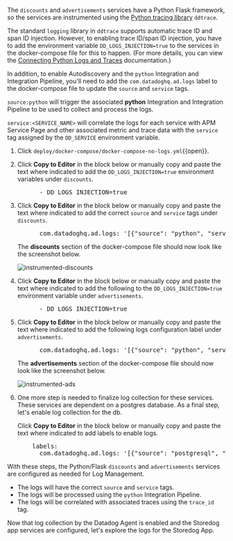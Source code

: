 The `discounts` and `advertisements` services have a Python Flask framework, so the services are instrumented using the <a href="http://pypi.datadoghq.com/trace/docs/web_integrations.html#flask" target="_blank">Python tracing library</a> `ddtrace`. 

The standard `logging` library in `ddtrace` supports automatic trace ID and span ID injection. However, to enabling trace ID/span ID injection, you have to add the environment variable `DD_LOGS_INJECTION=true` to the services in the docker-compose file for this to happen. (For more details, you can view the <a href="https://docs.datadoghq.com/tracing/connect_logs_and_traces/python/#automatically-inject-trace-and-span-ids" target="_blank">Connecting Python Logs and Traces</a> documentation.)

In addition, to enable Autodiscovery and the `python` Integration and Integration Pipeline, you'll need to add the `com.datadoghq.ad.logs` label to the docker-compose file to update the `source` and `service` tags. 

`source:python` will trigger the associated **python** Integration and Integration Pipeline to be used to collect and process the logs.

`service:<SERVICE_NAME>` will correlate the logs for each service with APM Service Page and other associated metric and trace data with the `service` tag assigned by the `DD_SERVICE` environment variable.

1. Click `deploy/docker-compose/docker-compose-no-logs.yml`{{open}}. 

2. Click **Copy to Editor** in the block below or manually copy and paste the text where indicated to add the `DD_LOGS_INJECTION=true` environment variables under `discounts`.

    <pre class="file" data-filename="docker-compose-no-logs.yml" data-target="insert" data-marker="# add discounts env variables">
         - DD_LOGS_INJECTION=true</pre> 

3. Click **Copy to Editor** in the block below or manually copy and paste the text where indicated to add the correct `source` and `service` tags under `discounts`. 

    <pre class="file" data-filename="docker-compose-no-logs.yml" data-target="insert" data-marker="# add discounts log labels">
         com.datadoghq.ad.logs: '[{"source": "python", "service": "discounts-service"}]'</pre>

    The **discounts** section of the docker-compose file should now look like the screenshot below. 
    
    ![instrumented-discounts](collectlogsapp2/assets/instrumented-discounts.png)

4. Click **Copy to Editor** in the block below or manually copy and paste the text where indicated to add the following to the `DD_LOGS_INJECTION=true` environment variable under `advertisements`.

    <pre class="file" data-filename="docker-compose-no-logs.yml" data-target="insert" data-marker="# add ads env variables">
         - DD_LOGS_INJECTION=true</pre> 

5. Click **Copy to Editor** in the block below or manually copy and paste the text where indicated to add the following logs configuration label under `advertisements`. 

    <pre class="file" data-filename="docker-compose-no-logs.yml" data-target="insert" data-marker="# add ads log labels">
         com.datadoghq.ad.logs: '[{"source": "python", "service": "advertisements-service"}]'</pre>

    The **advertisements** section of the docker-compose file should now look like the screenshot below. 
    
    ![instrumented-ads](collectlogsapp2/assets/instrumented-ads.png)

6. One more step is needed to finalize log collection for these services. These services are dependent on a postgres database. As a final step, let's enable log collection for the db.

    Click **Copy to Editor** in the block below or manually copy and paste the text where indicated to add labels to enable logs. 

    <pre class="file" data-filename="docker-compose-no-logs.yml" data-target="insert" data-marker="# add db log labels">
       labels:
         com.datadoghq.ad.logs: '[{"source": "postgresql", "service": "postgres"}]'</pre>

With these steps, the Python/Flask `discounts` and `advertisements` services are configured as needed for Log Management. 
- The logs will have the correct `source` and `service` tags.
- The logs will be processed using the `python` Integration Pipeline.
- The logs will be correlated with associated traces using the `trace_id` tag. 

Now that log collection by the Datadog Agent is enabled and the Storedog app services are configured, let's explore the logs for the Storedog App.
